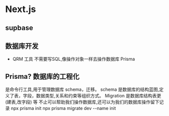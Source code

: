 # Next.js

## supbase 


## 数据库开发
- QRM 工具
   不需要写SQL,像操作对象一样去操作数据库
   Prisma

## Prisma?  数据库的工程化 
是命令行工具,用于管理数据库 schema，迁移。
schema 是数据库的结构蓝图,定义了表，字段，数据类型,关系和约束等组织方式。
Migration 是数据库结构表更(建表,改字段) 等
不止可以帮助我们操作数据库,还可以为我们的数据库操作留下记录
npx prisma init 
npx prisma migrate dev --name init